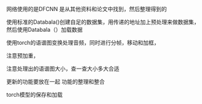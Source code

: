 网络使用的是DFCNN
是从其他资料和论文中找到，然后整理得到的



使用标准的Databala()创建自足的数据集，用传递的地址加上预处理来做数据集，然后使用Databala（）加载数据

使用torch的语谱图变换处理音频，同时进行分帧，移动和加框，

注意预加重，

注意处理出的语谱图大小，查一查大小多大合适



更新的功能要放在一起
功能的整理和整合



torch模型的保存和加载

